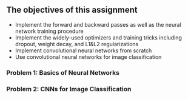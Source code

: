 
## The objectives of this assignment
* Implement the forward and backward passes as well as the neural network training procedure
* Implement the widely-used optimizers and training tricks including dropout, weight decay, and L1&L2 regularizations
* Implement convolutional neural networks from scratch
* Use convolutional neural networks for image classification





### Problem 1: Basics of Neural Networks 

### Problem 2: CNNs for Image Classification 

